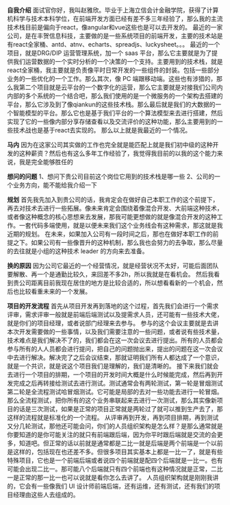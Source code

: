**自我介绍**
面试官你好，我叫赵雅欣。毕业于上海立信会计金融学院，获得了计算机科学与技术本科学位，在前端开发方面已经有差不多三年经验了，那么我的主流技术栈目前是偏向于react，像angular和vue这些也是可以去开发的。
最近的一家公司，是在丰贺信息科技，主要做的是一些系统项目的前端开发，主要的技术站是有react全家桶、antd、atnv、echarts、spreadjs、luckysheet。。。
最近的一个项目，就是DRG/DIP 运营管理系统，加一个 saas 平台，那么它主要就是为了提供我们运营数据的一个实时分析的一个决策的一个支持。主要用到的技术栈，就是react全家桶，我主要就是负责像平时日常开发的一些组件的封装。包括一些部分业务的一些优化的一个工作。那么其次，像 PC 端跟移动端。这些也有涉猎的，那么我第二个项目就是云平台的一个数字化的运营，那么它主要就是对接我们公司内内部的多个系统的一个结合吧，那么我们使用的是一个微服务的一个架构去搭建的平台，那么它涉及到了像qiankun的这些技术栈。那么最后就是我们的大数据的一个智能模型的平台。那么它也是基于我们平台的一个算法模型来去进行搭建，然后实现了它的一些像内部分享存储查看以及交流评价的这种功能，那么主要用到的一些技术战也是基于react去实现的。
那么以上就是我最近的一个情况。

**马内**
因为在这家公司其实做的工作也完全就是能匹配上就是我们初中级的这种开发的这种薪资？然后也有这么多年工作经验了，我觉得我目前的以我的这个能力来说，我是完全能够胜任的

**想问的问题**
1、想问下贵公司目前这个岗位它用到的技术栈是哪一些
2、公司的一个业务方向，能不能给我介绍一下

**规划**
首先我先加入到贵公司的话，我肯定会在做好自己本职工作的这个前提下，再去对技术去进行一些拓展。像未来肯定会围绕着像混合开发、大前端这种技术，或者像这种概念的核心思想来去发展，那我可能更想做的就是像混合开发的这种工作。一套代码多端使用，就是以便未来我们这个业务线会有这种需求，那这就是我近期的规划。
在未来，如果加入公司有一段时间之后，那也在做好本职工作的前提之下。如果公司有一些像晋升的这种机制，那么我也会努力的去争取，那么尽量的去往就是小组的这种技术 leader 的方向来去准备。

**换的原因**
因为公司它最近的一个经营情况，就是经营状况不太好，可能后面团队要解散、再一个是通勤比较久，来回差不多2h，所以我就是在看机会。
然后我看到贵公司距离目前我现在居住的地方是比较合适的，所以想看看新的一个机会，然后也比较看重未来的一个发展。

**项目的开发流程**
首先从项目开发再到落地的这个过程，首先我们会进行一个需求评审，需求评审一般就是前端后端测试以及提需求人员，还可能有一些技术大佬，就是你们的项目经理，或者说部门经理来去参与。
参与的这个会议主要就是去讲本次开发需要做的一些事情，以及我们需要注意的一些问题，或者说有些技术量，技术难点是我们解决不了的，我们都会在这一次会议去进行提出。所有的人员都会参与所有的人人员都会进行提问，把自己的问题抛出来，提出的问题在这一次会议中去进行解决。解决完了之后会议结束，那就证明我们所有人都达成了一个意识，就是一个共识，就是说这个项目我们是理解的，我们是清晰的。
接下来我们就会去进行一个项目的排期，一个项目的开发时间大概是什么时候能完成，然后再到开发完成之后再转接给测试去进行测试。测试通常会有两轮测试，第一轮是冒烟测试第二轮是全流程测试哈冒烟测试。它可能是局部的去对一些功能去进行一轮冒烟。那么全流程测试，把你所有的这个业务串联起来去进行一次测试，那么其实像新项目的话是三次测试，如果是正常的项目正常就是两轮过了就可以推到生产去了，那这样的流程就是标准化的一个流程。
从评审再到开发，再到项目排期，再到测试又分几轮测试，那他还可能会问，你们的人员组织架构是怎么样？是那么通常就是你要知道的是你可能关注的就只有前端跟后端，因为你平时跟后端就是交流的会更多，知道吧。但正常的话以前就是通常都是二比一就是后端是两个前端是一个以前是这样的，包括现在也还差不多。但很多项目其实基本上都是一比一了，就是有些特殊项目，它也是一个前端后端或者说四个前端就是配四个后端就是一比一。也有可能会出现二比一。那可能八个后端就只有四个前端也有这种情况就是正常，二比一是正常的那一比一也可以说就是看你怎么去讲了。
人员组织架构就是刚刚我讲的，它会有一些像我们 UI 设计师前端后端，还有运维，还有测试，还有我们的项目经理由这些人去组成的。